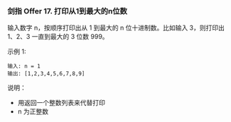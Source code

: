 ### 剑指 Offer 17. 打印从1到最大的n位数
输入数字 n，按顺序打印出从 1 到最大的 n 位十进制数。比如输入 3，则打印出 1、2、3 一直到最大的 3 位数 999。

示例 1:

	输入: n = 1
	输出: [1,2,3,4,5,6,7,8,9]



说明：

* 用返回一个整数列表来代替打印
* n 为正整数


